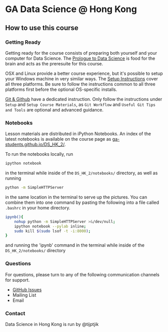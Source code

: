 # GA Data Science @ Hong Kong
## How to use this course

### Getting Ready

Getting ready for the course consists of preparing both yourself and your computer for Data Science. The [Prologue to Data Science](prologue.datascience.hk) is food for the brain and acts as the preresuite for this course.

OSX and Linux provide a better course experience, but it's possible to setup your Windows machine in very similar ways. The [Setup Instructions](http://nbviewer.ipython.org/github/ga-students/DS_HK_2/blob/gh-pages/notebooks/Guides%20-%20Setup%20Instructions.ipynb) cover all three platforms. Be sure to follow the instructions common to all three platforms first before the optional OS-specific installs.

[Git & Github](http://nbviewer.ipython.org/github/ga-students/DS_HK_2/blob/gh-pages/notebooks/Guides%20-%20Git%20%26%20GitHub.ipynb) have a dedicated instruction. Only follow the instructions under `Setup` and `Setup Course Materials`, as `Git Workflow` and `Useful Git Tips and Tools` are optional and advanced guidance.

### Notebooks

Lesson materials are distributed in iPython Notebooks. An index of the latest notebooks is available on the course page as [ga-students.github.io/DS_HK_2/](ga-students.github.io/DS_HK_2/).

To run the notebooks locally, run 

```bash
ipython notebook
```

in the terminal while inside of the `DS_HK_2/notebooks/` directory, as well as running 

```bash
python -m SimpleHTTPServer
``` 
in the same location in the terminal to serve up the pictures. You can combine them into one command by pasting the following into a file called `.bashrc` in your home directory.

```bash
ipynb(){
	nohup python -m SimpleHTTPServer >&/dev/null; 
	ipython notebook --pylab inline; 
	sudo kill $(sudo lsof -t -i:8000);
}
```
and running the 'ipynb' command in the terminal while inside of the `DS_HK_2/notebooks/` directory

### Questions

For questions, please turn to any of the following communication channels for support. 

* [GitHub Issues](https://github.com/ga-students/DS_HK_2/issues)
* Mailing List
* Email

### Contact

Data Science in Hong Kong is run by @tijptjik
